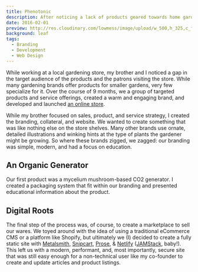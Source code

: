 ```yaml
---
title: Phenotonic
description: After noticing a lack of products geared towards home gardening, my brother &amp; I founded a business to fill that gap. I was responsible for all creative work on the brand.
date: 2016-02-01
preview: http://res.cloudinary.com/lowmess/image/upload/w_500,h_325,c_fill,dpr_auto/v1489036772/projects.phenotonic.preview_z7zqnv.jpg
background: leaf
tags:
  - Branding
  - Development
  - Web Design
---
```


While working at a local gardening store, my brother and I noticed a gap in the target audience of the products and the patrons visiting the store. While many gardening brands offer products for smaller gardens, very few specialize for it. Over the course of 9 months, we a group of targeted products and service offerings, created a warm and engaging brand, and developed and launched [an online store](https://57a02e5771e20a1c3e17adca--phenotonic.netlify.com/).

While my brother focused on sales, product, and service strategy, I created the branding, collateral, and website. We wanted to create something that was like nothing else on the store shelves. Many other brands use ornate, detailed illustrations and winking hints at the type of plants the gardener might be growing. So where these brands zigged, we zagged: our branding was simple, modern, and had a focus on education.

## An Organic Generator

Our first product was a mycelium mushroom-based CO2 generator. I created a packaging system that fit within our branding and presented educational information about the product.

## Digital Roots

The final step of the process was, of course, to create a marketplace to sell our wares. We toyed around with the idea of using a traditional eCommerce CMS or a platform like Shopify, but ultimately we (I) decided to create a fully static site with [Metalsmith](http://www.metalsmith.io/), [Snipcart](https://snipcart.com/), [Prose](http://prose.io/), & [Netlify](https://www.netlify.com/) ([JAMStack](https://jamstack.org/), baby!). This left us with a modern, performant, and, most importantly, secure site that was still easy enough for a non-technical user like my co-founder to create and update articles and product listings.

